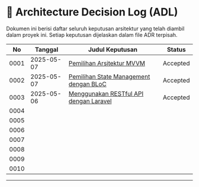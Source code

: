 # 🧠 Architecture Decision Log (ADL)

Dokumen ini berisi daftar seluruh keputusan arsitektur yang telah diambil dalam proyek ini. Setiap keputusan dijelaskan dalam file ADR terpisah.

| No   | Tanggal    | Judul Keputusan                                        | Status   |
|------|------------|--------------------------------------------------------|----------|
| 0001 | 2025-05-07 | [Pemilihan Arsitektur MVVM](ADR001_App-Architecture-Pattern.md) | Accepted |
| 0002 | 2025-05-07 | [Pemilihan State Management dengan BLoC](ADR002_State-Management.md)     | Accepted |
| 0003 | 2025-05-06 | [Menggunakan RESTful API dengan Laravel](ADR003_Backend.md) | Accepted |
| 0004 | <Isi Tanggal> | [<Tanpa Judul>](ADR004_Local-Data.md) | <No Status> |
| 0005 | <Isi Tanggal> | [<Tanpa Judul>](ADR005_Dependency-Injection.md) | <No Status> |
| 0006 | <Isi Tanggal> | [<Tanpa Judul>](ADR006_Navigation-Routing.md) | <No Status> |
| 0007 | <Isi Tanggal> | [<Tanpa Judul>](ADR007_UI.md) | <No Status> |
| 0008 | <Isi Tanggal> | [<Tanpa Judul>](ADR008_Offline.md) | <No Status> |
| 0009 | <Isi Tanggal> | [<Tanpa Judul>](ADR009_Error.md) | <No Status> |
| 0010 | <Isi Tanggal> | [<Tanpa Judul>](ADR010_Testing.md) | <No Status> |

---

